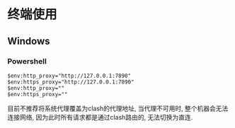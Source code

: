 # 终端使用
## Windows
### Powershell
```shell
$env:http_proxy="http://127.0.0.1:7890"  
$env:https_proxy="http://127.0.0.1:7890"
$env:http_proxy=""  
$env:https_proxy=""
```


目前不推荐将系统代理覆盖为clash的代理地址, 当代理不可用时, 整个机器会无法连接网络, 因为此时所有请求都是通过clash路由的, 无法切换为直连.
